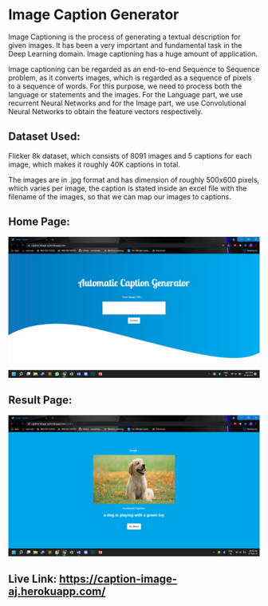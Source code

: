 # Image Caption Generator

Image Captioning is the process of generating a textual description for given images. It has been a very important and fundamental task in the Deep Learning domain. Image captioning has a huge amount of application.

Image captioning can be regarded as an end-to-end Sequence to Sequence problem, as it converts images, which is regarded as a sequence of pixels to a sequence of words. For this purpose, we need to process both the language or statements and the images. For the Language part, we use recurrent Neural Networks and for the Image part, we use Convolutional Neural Networks to obtain the feature vectors respectively.


## Dataset Used:  

Flicker 8k dataset, which consists of 8091 images and 5 captions for each image, which makes it roughly 40K captions in total.

The images are in .jpg format and has dimension of roughly 500x600 pixels, which varies per image, the caption is stated inside an excel file with the filename of the images, so that we can map our images to captions.

## Home Page: 

![N|Solid](https://github.com/aj8101/image-caption/blob/main/templates/Screenshot%202021-11-21%20211120.png?raw=true) 

## Result Page: 

![N|Solid](https://github.com/aj8101/image-caption/blob/main/templates/Screenshot%202021-11-21%20220001.png?raw=true)
 
## Live Link:   https://caption-image-aj.herokuapp.com/
